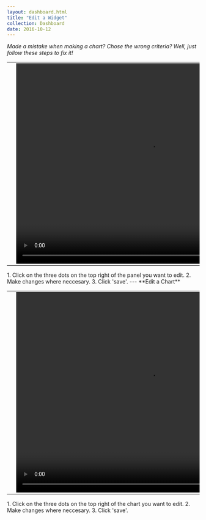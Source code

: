 ```yaml
---
layout: dashboard.html
title: "Edit a Widget"
collection: Dashboard
date: 2016-10-12
---
```

_Made a mistake when making a chart? Chose the wrong criteria? Well, just follow these steps to fix it!_

<table>
<tr>
<td width="50px"></td>
<td width="700px">
<video width="700" height="525" controls>
	<source src="/assets/video/Dashboard/how_to_edit_a_panel.mp4" type="video/mp4">
	Your browser does not support the video tag.
</video>
</td>
<td width="50px"></td>
</tr>
</table>
1. Click on the three dots on the top right of the panel you want to edit.
2. Make changes where neccesary.
3. Click 'save'.
---
**Edit a Chart**

<table>
<tr>
<td width="50px"></td>
<td width="700px">
<video width="700" height="525" controls>
	<source src="/assets/video/Dashboard/how_to_edit_a_chart.mp4" type="video/mp4">
	Your browser does not support the video tag.
</video>
</td>
<td width="50px"></td>
</tr>
</table>
1. Click on the three dots on the top right of the chart you want to edit.
2. Make changes where neccesary.
3. Click 'save'.
